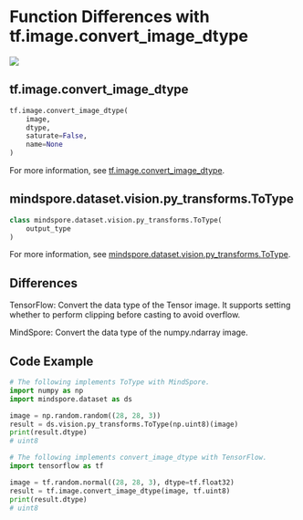 # Function Differences with tf.image.convert_image_dtype

<a href="https://gitee.com/mindspore/docs/blob/r1.7/docs/mindspore/source_en/note/api_mapping/tensorflow_diff/convert_image_dtype.md" target="_blank"><img src="https://mindspore-website.obs.cn-north-4.myhuaweicloud.com/website-images/master/resource/_static/logo_source_en.png"></a>

## tf.image.convert_image_dtype

```python
tf.image.convert_image_dtype(
    image,
    dtype,
    saturate=False,
    name=None
)
```

For more information, see [tf.image.convert_image_dtype](https://www.tensorflow.org/versions/r1.15/api_docs/python/tf/image/convert_image_dtype).

## mindspore.dataset.vision.py_transforms.ToType

```python
class mindspore.dataset.vision.py_transforms.ToType(
    output_type
)
```

For more information, see [mindspore.dataset.vision.py_transforms.ToType](https://mindspore.cn/docs/en/r1.7/api_python/dataset_vision/mindspore.dataset.vision.py_transforms.ToType.html#mindspore.dataset.vision.py_transforms.ToType).

## Differences

TensorFlow: Convert the data type of the Tensor image. It supports setting whether to perform clipping before casting to avoid overflow.

MindSpore: Convert the data type of the numpy.ndarray image.

## Code Example

```python
# The following implements ToType with MindSpore.
import numpy as np
import mindspore.dataset as ds

image = np.random.random((28, 28, 3))
result = ds.vision.py_transforms.ToType(np.uint8)(image)
print(result.dtype)
# uint8

# The following implements convert_image_dtype with TensorFlow.
import tensorflow as tf

image = tf.random.normal((28, 28, 3), dtype=tf.float32)
result = tf.image.convert_image_dtype(image, tf.uint8)
print(result.dtype)
# uint8
```
